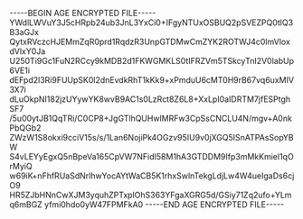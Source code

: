 -----BEGIN AGE ENCRYPTED FILE-----
YWdlLWVuY3J5cHRpb24ub3JnL3YxCi0+IFgyNTUxOSBUQ2pSVEZPQ0tlQ3B3aGJx
QytxRVczcHJEMmZqR0prd1RqdzR3UnpGTDMwCmZYK2ROTWJ4c0lmVloxdVlxY0Ja
U250Ti9Gc1FuN2RCcy9kMDB2d1FKWGMKLS0tIFRZVm5TSkcyTnI2V0labUp6VE1i
dEFpd2l3Ri9FUUpSK0l2dnEvdkRhT1kKk9+xPmduU6cMT0H9rB67vq6uxMIV3X7i
dLuOkpNI182jzUYywYK8wvB9AC1s0LzRct8Z6L8+XxLpI0aIDRTM7jfESPtghSF7
/5u00ytJB1QqTRi/C0CP8+JgGTlhQUHwlMRFw3CpSsCNCLU4N/mgv+A0nkPbQGb2
ZWzW1S8okxi9cciV15s/s/1Lan6NojiPk4OGzv95IU9v0jXGQ5ISnATPAsSopYBW
S4vLEYyEgxQ5nBpeVa165CpVW7NFidI58M1hA3GTDDM9Ifp3mMkKmiel1qOrMyiQ
w69iK+nFhfRUaSdNrlhwYocAYtWaCB5K1rhxSwlnTekgLdjLw4W4ueIgaDs6cjO9
HR5ZJbHNnCwXJM3yquhZPTxplOhS363YFgaXGRG5d/GSiy71Zq2ufo+YLmq6mBGZ
yfmi0hdo0yW47FPMFkA0
-----END AGE ENCRYPTED FILE-----
